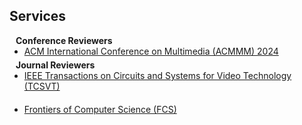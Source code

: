 ## Services

<h4 style="margin:0 10px 0;">Conference Reviewers</h4>

<ul style="margin:0 0 5px;">
  <li><a href="https://2024.acmmm.org/"><autocolor>ACM International Conference on Multimedia (ACMMM) 2024</autocolor></a></li>
</ul>

<h4 style="margin:0 10px 0;">Journal Reviewers</h4>
<ul style="margin:0 0 20px;">
  <li><a href="https://ieee-cas.org/publication/tcsvt"><autocolor>IEEE Transactions on Circuits and Systems for Video Technology (TCSVT)</autocolor></a></li>
</ul>

<ul style="margin:0 0 20px;">
  <li><a href="https://link.springer.com/journal/11704"><autocolor>Frontiers of Computer Science (FCS)</autocolor></a></li>
</ul>

